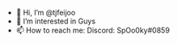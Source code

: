 - 👋 Hi, I’m @tjfeijoo
- 👀 I’m interested in Guys
- 📫 How to reach me: Discord: SpOo0ky#0859

<!---
tjfeijoo/tjfeijoo is a ✨ special ✨ repository because its `README.md` (this file) appears on your GitHub profile.
You can click the Preview link to take a look at your changes.
--->
